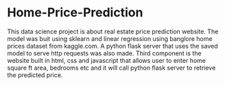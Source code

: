 # Home-Price-Prediction

This data science project is about real estate price prediction website. The model was buit using sklearn and linear regression using banglore home prices dataset from kaggle.com. A python flask server that uses the saved model to serve http requests was also made. Third component is the website built in html, css and javascript that allows user to enter home square ft area, bedrooms etc and it will call python flask server to retrieve the predicted price.


